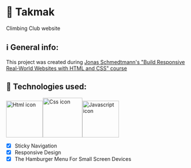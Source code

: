 # 💪 Takmak
Climbing Club website

## ℹ General info:
This project was created during [Jonas Schmedtmann's "Build Responsive Real-World Websites with HTML and CSS" course](https://github.com/jonasschmedtmann/html-css-course)

## 🚀 Technologies used:
<img src="https://i.ibb.co/Sw7tMWz/htmlIcon.png" alt="Html icon" width="100" /><img src="https://i.ibb.co/hWxYX5x/cssIcon.png" alt="Css icon" width="108" /><img src="https://i.ibb.co/ws3Sq9X/jsIcon.png" alt="Javascript icon" width="100" />

- [x] Sticky Navigation
- [x] Responsive Design
- [x] The Hamburger Menu For Small Screen Devices
